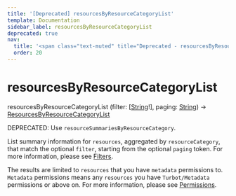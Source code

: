 ```yaml
---
title: '[Deprecated] resourcesByResourceCategoryList'
template: Documentation
sidebar_label: resourcesByResourceCategoryList
deprecated: true
nav:
  title: '<span class="text-muted" title="Deprecated - resourcesByResourceCategoryList">&osol; <em>resourcesByResourceCategoryList</em></span>'
  order: 20
---
```


# resourcesByResourceCategoryList

<div className="pb-4 font-roboto-slab text-lg"><span className="font-bold">resourcesByResourceCategoryList</span> <span style={{'fontWeight':400,'fontSize':'0.85em'}}>(filter: [<a href="/guardrails/docs/reference/graphql/scalar/String">String</a>!], paging: <a href="/guardrails/docs/reference/graphql/scalar/String">String</a>) &rarr; <a href="/guardrails/docs/reference/graphql/object/ResourcesByResourceCategoryList">ResourcesByResourceCategoryList</a></span>
</div>

<span class="deprecated-field"><span class="deprecated-title">DEPRECATED:</span> Use `resourceSummariesByResourceCategory`.</span>

List summary information for `resources`, aggregated by `resourceCategory`, that match the optional `filter`, starting from the optional `paging` token. For more information, please see [Filters](https://turbot.com/guardrails/docs/reference/filter).

The results are limited to `resources` that you have `metadata` permissions to. `Metadata` permissions means any `resources` you have `Turbot/Metadata` permissions or above on. For more information, please see [Permissions](https://turbot.com/guardrails/docs/concepts/iam/permissions).